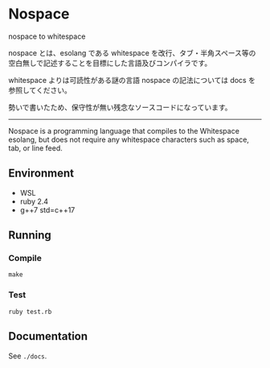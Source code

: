 
# Nospace

nospace to whitespace

nospace とは、esolang である whitespace を改行、タブ・半角スペース等の空白無しで記述することを目標にした言語及びコンパイラです。

whitespace よりは可読性がある謎の言語 nospace の記法については docs を参照してください。

勢いで書いたため、保守性が無い残念なソースコードになっています。

----

Nospace is a programming language that compiles to the Whitespace
esolang, but does not require any whitespace characters such as space,
tab, or line feed.

## Environment

- WSL
- ruby 2.4
- g++7 std=c++17

## Running

### Compile

`make`

### Test

`ruby test.rb`

## Documentation

See `./docs`.
